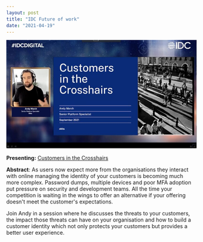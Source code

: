 ```yaml
---
layout: post
title: "IDC Future of work"
date: "2021-04-19"
---
```


![](/assets/img/idc2021.jpg)

**Presenting:** [Customers in the Crosshairs](https://www.youtube.com/watch?v=UkzOp7D69LQ&list=PLIid085fSVduHYQWZhm5vqcIK9m_BYYZ3)

**Abstract**: As users now expect more from the organisations they interact with online managing the identity of your customers is becoming much more complex. Password dumps, multiple devices and poor MFA adoption put pressure on security and development teams. All the time your competition is waiting in the wings to offer an alternative if your offering doesn't meet the customer's expectations.

Join Andy in a session where he discusses the threats to your customers, the impact those threats can have on your organisation and how to build a customer identity which not only protects your customers but provides a better user experience. 
